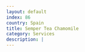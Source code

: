 ```yaml
---
layout: default
index: 86
country: Spain
title: Semper Tea Chamomile
category: Services
description: |
---
```

